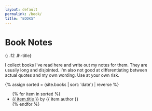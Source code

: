 ```yaml
---
layout: default
permalink: /book/
title: "BOOKS"
---
```


# Book Notes
{: .f2 .lh-title}

I collect books I've read here and write out my notes for them. They are usually long and disjointed. I'm also not good at differentiating between actual quotes and my own wording. Use at your own risk.

{% assign sorted = (site.books | sort: 'date') | reverse %}
<ul>
  {% for item in sorted %}
  <li>
    <a href="{{ item.url }}">{{ item.title }}</a> by {{ item.author }}
  </li>
  {% endfor %}
</ul>  
